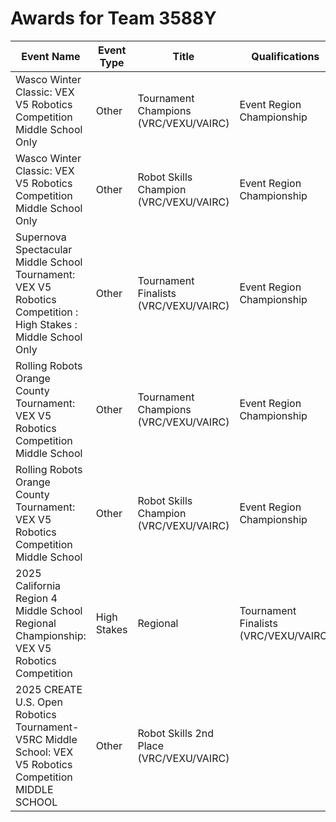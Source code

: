 # Awards for Team 3588Y

| Event Name | Event Type | Title | Qualifications |
|------------|------------|-------|----------------|
| Wasco Winter Classic: VEX V5 Robotics Competition Middle School Only | Other | Tournament Champions (VRC/VEXU/VAIRC) | Event Region Championship |
| Wasco Winter Classic: VEX V5 Robotics Competition Middle School Only | Other | Robot Skills Champion (VRC/VEXU/VAIRC) | Event Region Championship |
| Supernova Spectacular Middle School Tournament: VEX V5 Robotics Competition : High Stakes : Middle School Only | Other | Tournament Finalists (VRC/VEXU/VAIRC) | Event Region Championship |
| Rolling Robots Orange County Tournament: VEX V5 Robotics Competition Middle School | Other | Tournament Champions (VRC/VEXU/VAIRC) | Event Region Championship |
| Rolling Robots Orange County Tournament: VEX V5 Robotics Competition Middle School | Other | Robot Skills Champion (VRC/VEXU/VAIRC) | Event Region Championship |
| 2025 California Region 4 Middle School Regional Championship: VEX V5 Robotics Competition | High Stakes | Regional | Tournament Finalists (VRC/VEXU/VAIRC) | World Championship |
| 2025 CREATE U.S. Open Robotics Tournament- V5RC Middle School: VEX V5 Robotics Competition MIDDLE SCHOOL | Other | Robot Skills 2nd Place (VRC/VEXU/VAIRC) |  |
